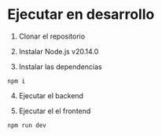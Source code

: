 # Ejecutar en desarrollo

1. Clonar el repositorio
2. Instalar Node.js v20.14.0 

3. Instalar las dependencias
```
npm i
```
4. Ejecutar el backend

5. Ejecutar el el frontend
```
npm run dev
```